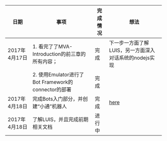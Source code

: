 | 日期| 事项| 完成情况| 想法|
| --- | --- | --- | --- |
| 2017年4月17日 | 1. 看完了了MVA-Introduction的前三章的所有内容；| 完成 | 下一步一方面了解LUIS，另一方面深入对话系统的nodejs实现| 
| | 2. 使用Emulator进行了Bot Framework的connector的部署|完成| |   
| 2017年4月18日| 完成Bots入门部分，并创建“小通”机器人| 完成 | [here](https://mva.microsoft.com/zh-cn/training-courses/bots-16759?l=n4XVXFIyC_7104668937)|
| 2017年4月18日 | 了解LUIS，并且完成前期相关文档| 进行中| |

